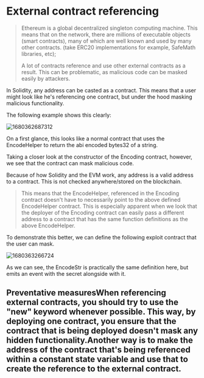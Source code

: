 # External contract referencing

> Ethereum is a global decentralized singleton computing machine. This means that on the network, there are millions of executable objects (smart contracts), many of which are well known and used by many other contracts. (take ERC20 implementations for example, SafeMath libraries, etc);
>
> A lot of contracts reference and use other external contracts as a result. This can be problematic, as malicious code can be masked easily by attackers.

In Solidity, any address can be casted as a contract. This means that a user might look like he's referencing one contract, but under the hood masking malicious functionality.

The following example shows this clearly:

![1680362687312](<../Common Attack Vectors/image/ExternalContractReferencing/1680362687312.png>)

On a first glance, this looks like a normal contract that uses the EncodeHelper to return the abi encoded bytes32 of a string.

Taking a closer look at the constructor of the Encoding contract, however, we see that the contract can mask malicious code.

Because of how Solidity and the EVM work, any address is a valid address to a contract. This is not checked anywhere/stored on the blockchain.

> This means that the EncodeHelper, referenced in the Encoding contract doesn't have to necessarily point to the above defined EncodeHelper contract. This is especially apparent when we look that the deployer of the Encoding contract can easily pass a different address to a contract that has the same function definitions as the above EncodeHelper.

To demonstrate this better, we can define the following exploit contract that the user can mask.

![1680363266724](<../Common Attack Vectors/image/ExternalContractReferencing/1680363266724.png>)

As we can see, the EncodeStr is practically the same definition here, but emits an event with the secret alongside with it.

## Preventative measuresWhen referencing external contracts, you should try to use the "new" keyword whenever possible. This way, by deploying one contract, you ensure that the contract that is being deployed doesn't mask any hidden functionality.Another way is to make the address of the contract that's being referenced within a constant state variable and use that to create the reference to the external contract.
